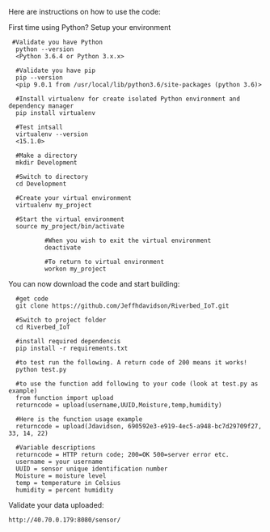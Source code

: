   Here are instructions on how to use the code:

  First time using Python? Setup your environment
     
     #Validate you have Python
      python --version
      <Python 3.6.4 or Python 3.x.x>

      #Validate you have pip
      pip --version
      <pip 9.0.1 from /usr/local/lib/python3.6/site-packages (python 3.6)>

      #Install virtualenv for create isolated Python environment and dependency manager
      pip install virtualenv
      
      #Test intsall
      virtualenv --version
      <15.1.0>
      
      #Make a directory
      mkdir Development

      #Switch to directory
      cd Development
      
      #Create your virtual environment
      virtualenv my_project
      
      #Start the virtual environment
      source my_project/bin/activate
      
              #When you wish to exit the virtual environment
              deactivate

              #To return to virtual environment
              workon my_project

You can now download the code and start building:

      #get code
      git clone https://github.com/Jeffhdavidson/Riverbed_IoT.git

      #Switch to project folder
      cd Riverbed_IoT

      #install required dependencis
      pip install -r requirements.txt

      #to test run the following. A return code of 200 means it works!
      python test.py

      #to use the function add following to your code (look at test.py as example)
      from function import upload
      returncode = upload(username,UUID,Moisture,temp,humidity)

      #Here is the function usage example
      returncode = upload(Jdavidson, 690592e3-e919-4ec5-a948-bc7d29709f27, 33, 14, 22)

      #Variable descriptions
      returncode = HTTP return code; 200=OK 500=server error etc.
      username = your username
      UUID = sensor unique identification number
      Moisture = moisture level
      temp = temperature in Celsius
      humidity = percent humidity
      
Validate your data uploaded:

    http://40.70.0.179:8080/sensor/
